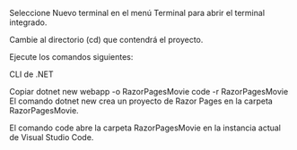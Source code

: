 Seleccione Nuevo terminal en el menú Terminal para abrir el terminal integrado.

Cambie al directorio (cd) que contendrá el proyecto.

Ejecute los comandos siguientes:

CLI de .NET

Copiar
dotnet new webapp -o RazorPagesMovie
code -r RazorPagesMovie
El comando dotnet new crea un proyecto de Razor Pages en la carpeta RazorPagesMovie.

El comando code abre la carpeta RazorPagesMovie en la instancia actual de Visual Studio Code.

